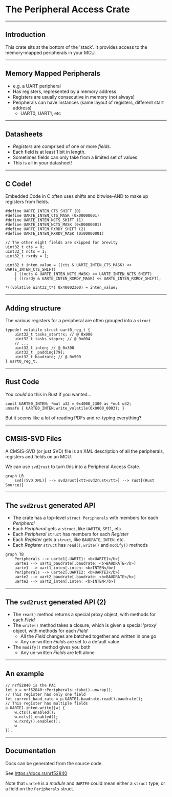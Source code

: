 # The Peripheral Access Crate

---

## Introduction

This crate sits at the bottom of the 'stack'. It provides access to the
memory-mapped peripherals in your MCU.

---

## Memory Mapped Peripherals

* e.g. a UART peripheral
* Has registers, represented by a memory address
* Registers are usually consecutive in memory (not always)
* Peripherals can have instances (same layout of registers, different start address)
    * UART0, UART1, etc

---

## Datasheets

* *Registers* are comprised of one or more *fields*.
* Each field is at least 1 bit in length.
* Sometimes fields can only take from a limited set of values
* This is all in your datasheet!

---

## C Code!

Embedded Code in C often uses shifts and bitwise-AND to make up registers from
fields.

```c,no_run
#define UARTE_INTEN_CTS_SHIFT (0)
#define UARTE_INTEN_CTS_MASK (0x00000001)
#define UARTE_INTEN_NCTS_SHIFT (1)
#define UARTE_INTEN_NCTS_MASK (0x00000001)
#define UARTE_INTEN_RXRDY_SHIFT (2)
#define UARTE_INTEN_RXRDY_MASK (0x00000001)

// The other eight fields are skipped for brevity
uint32_t cts = 0;
uint32_t ncts = 1;
uint32_t rxrdy = 1;

uint32_t inten_value = ((cts & UARTE_INTEN_CTS_MASK) << UARTE_INTEN_CTS_SHIFT)
    | ((ncts & UARTE_INTEN_NCTS_MASK) << UARTE_INTEN_NCTS_SHIFT)
    | ((rxrdy & UARTE_INTEN_RXRDY_MASK) << UARTE_INTEN_RXRDY_SHIFT);

*((volatile uint32_t*) 0x40002300) = inten_value;
```

---

## Adding structure

The various registers for a peripheral are often grouped into a `struct`

```c,no_run
typedef volatile struct uart0_reg_t {
    uint32_t tasks_startrx; // @ 0x000
    uint32_t tasks_stoprx; // @ 0x004
    // ...
    uint32_t inten; // @ 0x300
    uint32_t _padding[79]; 
    uint32_t baudrate; // @ 0x500
} uart0_reg_t;
```
---

## Rust Code

You *could* do this in Rust if you wanted...

```rust,no_run
const UARTE0_INTEN: *mut u32 = 0x4000_2300 as *mut u32;
unsafe { UARTE0_INTEN.write_volatile(0x0000_0003); }
```

But it seems like a lot of reading PDFs and re-typing everything?

---

## CMSIS-SVD Files

A CMSIS-SVD (or just SVD) file is an XML description of all the peripherals,
registers and fields on an MCU.

We can use `svd2rust` to turn this into a Peripheral Access Crate.

```mermaid
graph LR
    svd[(SVD XML)] --> svd2rust[<tt>svd2rust</tt>] --> rust[(Rust Source)]
```

---

## The `svd2rust` generated API

* The crate has a top-level `struct Peripherals` with members for each *Peripheral*
* Each *Peripheral* gets a `struct`, like `UARTE0`, `SPI1`, etc.
* Each *Peripheral* `struct` has members for each *Register*
* Each *Register* gets a `struct`, like `BAUDRATE`, `INTEN`, etc.
* Each *Register* `struct` has `read()`, `write()` and `modify()` methods

```mermaid
graph TB
    Peripherals --> uarte1[.UARTE1: <b>UARTE1</b>]
    uarte1 --> uart1_baudrate[.baudrate: <b>BAUDRATE</b>]
    uarte1 --> uart1_inten[.inten: <b>INTEN</b>]
    Peripherals --> uarte2[.UARTE2: <b>UARTE2</b>]
    uarte2 --> uart2_baudrate[.baudrate: <b>BAUDRATE</b>]
    uarte2 --> uart2_inten[.inten: <b>INTEN</b>]
```

---

## The `svd2rust` generated API (2)

* The `read()` method returns a special proxy object, with methods for each *Field*
* The `write()` method takes a closure, which is given a special 'proxy' object, with methods for each *Field*
  * All the *Field* changes are batched together and written in one go
  * Any un-written *Fields* are set to a default value
* The `modify()` method gives you both
  * Any un-written *Fields* are left alone

---

## An example

```rust,no_run
// nrf52840 is the PAC
let p = nrf52840::Peripherals::take().unwrap();
// This register has only one field
let current_baud_rate = p.UARTE1.baudrate.read().baudrate();
// This register has multiple fields
p.UARTE1.inten.write(|w| {
    w.cts().enabled();
    w.ncts().enabled();
    w.rxrdy().enabled();
    w    
});
```

---

## Documentation

Docs can be generated from the source code.

See <https://docs.rs/nrf52840>

Note that `uarte0` is a *module* and `UARTE0` could mean either a `struct` type,
or a field on the `Peripherals` struct.
